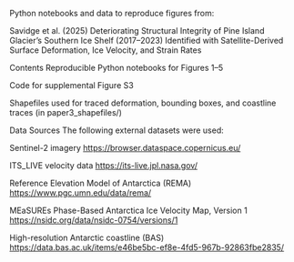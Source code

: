 Python notebooks and data to reproduce figures from:

Savidge et al. (2025)
Deteriorating Structural Integrity of Pine Island Glacier’s Southern Ice Shelf (2017–2023) Identified with Satellite-Derived Surface Deformation, Ice Velocity, and Strain Rates

Contents
Reproducible Python notebooks for Figures 1–5

Code for supplemental Figure S3

Shapefiles used for traced deformation, bounding boxes, and coastline traces (in paper3_shapefiles/)

Data Sources
The following external datasets were used:

Sentinel-2 imagery
https://browser.dataspace.copernicus.eu/

ITS_LIVE velocity data
https://its-live.jpl.nasa.gov/

Reference Elevation Model of Antarctica (REMA)
https://www.pgc.umn.edu/data/rema/

MEaSUREs Phase-Based Antarctica Ice Velocity Map, Version 1
https://nsidc.org/data/nsidc-0754/versions/1

High-resolution Antarctic coastline (BAS)
https://data.bas.ac.uk/items/e46be5bc-ef8e-4fd5-967b-92863fbe2835/


